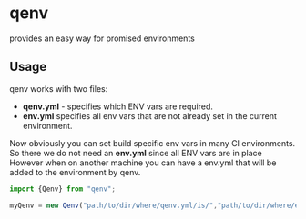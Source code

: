 # qenv
provides an easy way for promised environments

## Usage
qenv works with two files:

* **qenv.yml** - specifies which ENV vars are required.
* **env.yml** specifies all env vars that are not already set in the current environment.

Now obviously you can set build specific env vars in many CI environments.
So there we do not need an **env.yml** since all ENV vars are in place
However when on another machine you can have a env.yml that will be added to the environment by qenv.

```typescript
import {Qenv} from "qenv";

myQenv = new Qenv("path/to/dir/where/qenv.yml/is/","path/to/dir/where/env.yml/is(");

``` 